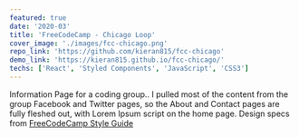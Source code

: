 ```yaml
---
featured: true
date: '2020-03'
title: 'FreeCodeCamp - Chicago Loop'
cover_image: './images/fcc-chicago.png'
repo_link: 'https://github.com/kieran815/fcc-chicago'
demo_link: 'https://kieran815.github.io/fcc-chicago/'
techs: ['React', 'Styled Components', 'JavaScript', 'CSS3']
---
```


Information Page for a coding group.. I pulled most of the content from the group Facebook and Twitter pages, so the About and Contact pages are fully fleshed out, with Lorem Ipsum script on the home page. Design specs from <a href="https://design-style-guide.freecodecamp.org/" target="blank" rel="noopener noreferrer">FreeCodeCamp Style Guide</a>
